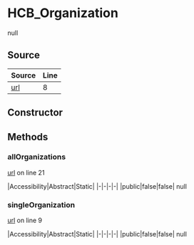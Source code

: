 # HCB_Organization

null
## Source
|Source|Line|
|-|-|
|[url](https://github.com/devramsean0/hcb.js/blob/bbd41f5/src/api_endpoints/organization.ts#L8)|8|
## Constructor
## Methods
### allOrganizations
[url](https://github.com/devramsean0/hcb.js/blob/bbd41f5/src/api_endpoints/organization.ts#L21) on line 21  

|Accessibility|Abstract|Static|
|-|-|-|-|
|public|false|false|
null

### singleOrganization
[url](https://github.com/devramsean0/hcb.js/blob/bbd41f5/src/api_endpoints/organization.ts#L9) on line 9  

|Accessibility|Abstract|Static|
|-|-|-|-|
|public|false|false|
null
